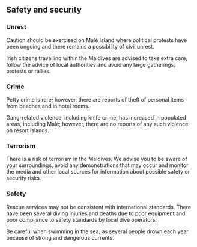 ## Safety and security

### **Unrest**

Caution should be exercised on Malé Island where political protests have been ongoing and there remains a possibility of civil unrest.

Irish citizens travelling within the Maldives are advised to take extra care, follow the advice of local authorities and avoid any large gatherings, protests or rallies.

### **Crime**

Petty crime is rare; however, there are reports of theft of personal items from beaches and in hotel rooms.

Gang-related violence, including knife crime, has increased in populated areas, including Malé; however, there are no reports of any such violence on resort islands.

### **Terrorism**

There is a risk of terrorism in the Maldives. We advise you to be aware of your surroundings, avoid any demonstrations that may occur and monitor the media and other local sources for information about possible safety or security risks.

### **Safety**

Rescue services may not be consistent with international standards. There have been several diving injuries and deaths due to poor equipment and poor compliance to safety standards by local dive operators.

Be careful when swimming in the sea, as several people drown each year because of strong and dangerous currents.